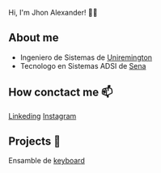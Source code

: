  Hi, I'm Jhon Alexander! 👨‍💻 

## About me
- Ingeniero de Sistemas de [Uniremington](https://www.uniremington.edu.co/)
- Tecnologo en Sistemas ADSI de  [Sena](https://oferta.senasofiaplus.edu.co/sofia-oferta/inicio-sofia-plus.html)


## How conctact me  📫 
[Linkeding](https://www.linkedin.com/in/jhon-salazar-benjumea-3a6537208)
[Instagram](https://www.instagram.com/jhonalexsala117/)

## Projects 🚧

Ensamble de [keyboard](https://github.com/peej/for-science-keyboard)

<!--
References

https://github.com/kautukkundan/Awesome-Profile-README-templates
https://github.com/abhisheknaiidu/awesome-github-profile-readme
https://github.com/adam-p/markdown-here/wiki/Markdown-Cheatsheet

-->
